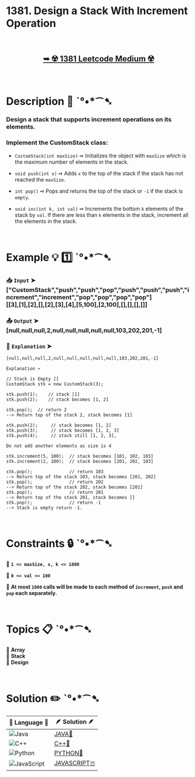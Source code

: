# 1381. Design a Stack With Increment Operation

</br>

<h2 align="center"> 

<a href="https://leetcode.com/problems/design-a-stack-with-increment-operation/description/?envType=daily-question&envId=2024-09-30"><strong>➥ ☢️ 1381 Leetcode Medium ☢️ </strong></a>
</h2>

</br>

# Description 📜 ˋ°•*⁀➷

### Design a stack that supports increment operations on its elements.

### Implement the CustomStack class:

- `CustomStack(int maxSize)` ➺ Initializes the object with `maxSize` which is the maximum number of elements in the stack.

- `void push(int x)` ➺ Adds `x` to the top of the stack if the stack has not reached the `maxSize`.

- `int pop()` ➺ Pops and returns the top of the stack or `-1` if the stack is `empty`.

- `void inc(int k, int val)` ➺ Increments the bottom `k` elements of the stack by `val`. If there are less than `k` elements in the stack, increment all the elements in the stack.

</br>

# Example 💡 1️⃣ ˋ°•*⁀➷

  ### 📥 `Input`  ➤ ["CustomStack","push","push","pop","push","push","push","increment","increment","pop","pop","pop","pop"] </br> [[3],[1],[2],[],[2],[3],[4],[5,100],[2,100],[],[],[],[]]

  ### 📤 `Output`  ➤ [null,null,null,2,null,null,null,null,null,103,202,201,-1]

  ### 🔦 `Explanation`  ➤ 

    [null,null,null,2,null,null,null,null,null,103,202,201,-1]

    Explanation ➺

    // Stack is Empty []
    CustomStack stk = new CustomStack(3); 

    stk.push(1);    // stack [1]                       
    stk.push(2);    // stack becomes [1, 2]

    stk.pop();  // return 2
    --> Return top of the stack 2, stack becomes [1]

    stk.push(2);     // stack becomes [1, 2]
    stk.push(3);     // stack becomes [1, 2, 3]
    stk.push(4);     // stack still [1, 2, 3], 

    Do not add another elements as size is 4

    stk.increment(5, 100);  // stack becomes [101, 102, 103]
    stk.increment(2, 100);  // stack becomes [201, 202, 103]

    stk.pop();              // return 103 
    --> Return top of the stack 103, stack becomes [201, 202]
    stk.pop();              // return 202 
    --> Return top of the stack 202, stack becomes [201]
    stk.pop();              // return 201 
    --> Return top of the stack 201, stack becomes []
    stk.pop();              // return -1 
    --> Stack is empty return -1.

</br>

# Constraints 🔒 ˋ°•*⁀➷

🔹 **`1 <= maxSize, x, k <= 1000`** </br>

🔹 **`0 <= val <= 100`** </br>

🔹 **At most `1000` calls will be made to each method of `increment`, `push` and `pop` each separately.** </br>

</br>

# Topics 📋 ˋ°•*⁀➷

🔸 **Array**  </br>
🔸 **Stack**  </br>
🔸 **Design**  </br>

</br>

# Solution ✏️ ˋ°•*⁀➷

| 📒 Language 📒  | 🪶 Solution 🪶 |
| ------------- | ------------- |
|  ![Java](https://img.shields.io/badge/java-%23ED8B00.svg?style=for-the-badge&logo=openjdk&logoColor=white)  | [JAVA🍁]() |
|  ![C++](https://img.shields.io/badge/c++-%2300599C.svg?style=for-the-badge&logo=c%2B%2B&logoColor=white)  | [C++🎲]()  |
|  ![Python](https://img.shields.io/badge/python-3670A0?style=for-the-badge&logo=python&logoColor=ffdd54)    | [PYTHON🍰]() |
| ![JavaScript](https://img.shields.io/badge/javascript-%23323330.svg?style=for-the-badge&logo=javascript&logoColor=%23F7DF1E)   | [JAVASCRIPT☃️]() |
